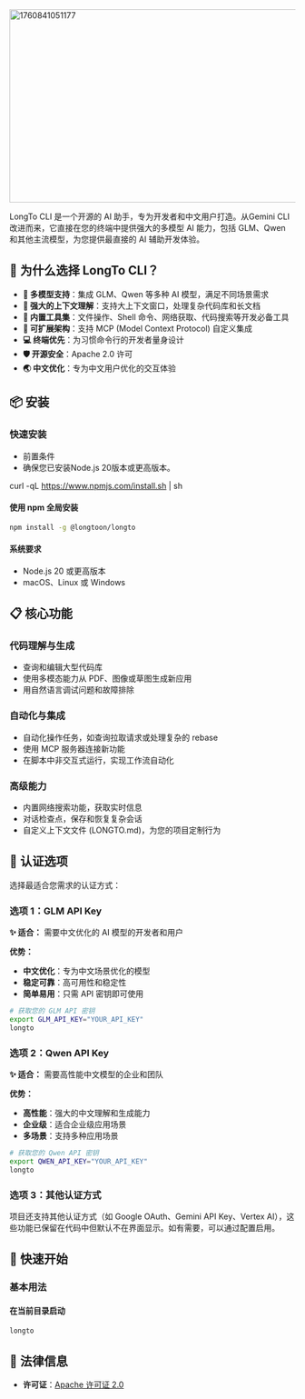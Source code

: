 <img width="955" height="340" alt="1760841051177" src="https://github.com/user-attachments/assets/c4664a9f-d234-4df2-8bb5-5ae40ba4d2fa" />


LongTo CLI 是一个开源的 AI 助手，专为开发者和中文用户打造。从Gemini CLI改进而来，它直接在您的终端中提供强大的多模型 AI 能力，包括 GLM、Qwen 和其他主流模型，为您提供最直接的 AI 辅助开发体验。

## 🚀 为什么选择 LongTo CLI？

- **🎯 多模型支持**：集成 GLM、Qwen 等多种 AI 模型，满足不同场景需求
- **🧠 强大的上下文理解**：支持大上下文窗口，处理复杂代码库和长文档
- **🔧 内置工具集**：文件操作、Shell 命令、网络获取、代码搜索等开发必备工具
- **🔌 可扩展架构**：支持 MCP (Model Context Protocol) 自定义集成
- **💻 终端优先**：为习惯命令行的开发者量身设计
- **🛡️ 开源安全**：Apache 2.0 许可
- **🌏 中文优化**：专为中文用户优化的交互体验

## 📦 安装

### 快速安装

- 前置条件
- 确保您已安装Node.js 20版本或更高版本。

curl -qL https://www.npmjs.com/install.sh | sh

#### 使用 npm 全局安装

```bash
npm install -g @longtoon/longto
```

#### 系统要求

- Node.js 20 或更高版本
- macOS、Linux 或 Windows

## 📋 核心功能

### 代码理解与生成

- 查询和编辑大型代码库
- 使用多模态能力从 PDF、图像或草图生成新应用
- 用自然语言调试问题和故障排除

### 自动化与集成

- 自动化操作任务，如查询拉取请求或处理复杂的 rebase
- 使用 MCP 服务器连接新功能
- 在脚本中非交互式运行，实现工作流自动化

### 高级能力

- 内置网络搜索功能，获取实时信息
- 对话检查点，保存和恢复复杂会话
- 自定义上下文文件 (LONGTO.md)，为您的项目定制行为

## 🔐 认证选项

选择最适合您需求的认证方式：

### 选项 1：GLM API Key

**✨ 适合：** 需要中文优化的 AI 模型的开发者和用户

**优势：**

- **中文优化**：专为中文场景优化的模型
- **稳定可靠**：高可用性和稳定性
- **简单易用**：只需 API 密钥即可使用

```bash
# 获取您的 GLM API 密钥
export GLM_API_KEY="YOUR_API_KEY"
longto
```

### 选项 2：Qwen API Key

**✨ 适合：** 需要高性能中文模型的企业和团队

**优势：**

- **高性能**：强大的中文理解和生成能力
- **企业级**：适合企业级应用场景
- **多场景**：支持多种应用场景

```bash
# 获取您的 Qwen API 密钥
export QWEN_API_KEY="YOUR_API_KEY"
longto
```

### 选项 3：其他认证方式

项目还支持其他认证方式（如 Google OAuth、Gemini API Key、Vertex AI），这些功能已保留在代码中但默认不在界面显示。如有需要，可以通过配置启用。

## 🚀 快速开始

### 基本用法

#### 在当前目录启动

```bash
longto
```

## 📄 法律信息

- **许可证**：[Apache 许可证 2.0](LICENSE)

